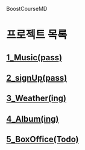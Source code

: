 BoostCourseMD

# 프로젝트 목록

## [1_Music(pass)](https://github.com/taeuk178/BoostCourseMD/blob/main/1_Project.md)

## [2_signUp(pass)](https://github.com/taeuk178/BoostCourseMD/blob/main/2_Project.md)

## [3_Weather(ing)](https://github.com/taeuk178/BoostCourseMD/blob/main/3_Project.md)

## [4_Album(ing)](https://github.com/taeuk178/BoostCourseMD/blob/main/4_Project.md)

## [5_BoxOffice(Todo)](https://github.com/taeuk178/BoostCourseMD/blob/main/5_Project.md)
